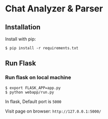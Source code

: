 # Chat Analyzer & Parser


## Installation

Install with pip:

```
$ pip install -r requirements.txt
```
 
## Run Flask
### Run flask on local machine
```
$ export FLASK_APP=app.py
$ python webapp/run.py
```
In flask, Default port is `5000`

Visit page on browser:  `http://127.0.0.1:5000/`